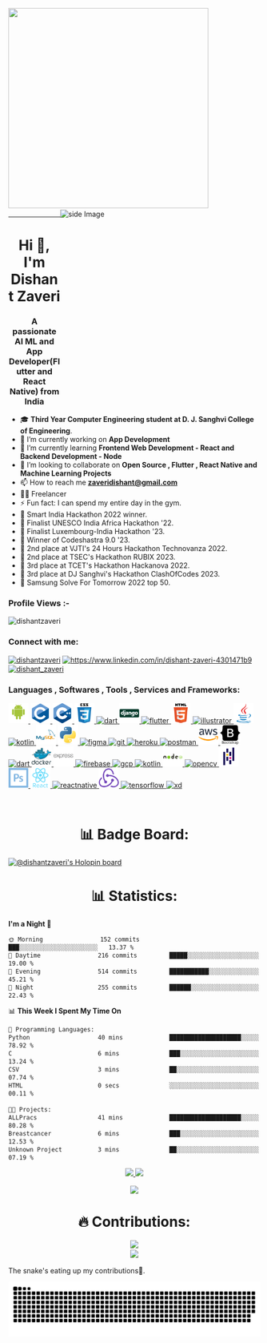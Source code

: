 <p>
 <img src="https://github.com/Adam-pw/Adam-pw/blob/main/animation_500_kxa883sd.gif" width="400" height="400"/>
<img src="https://github.com/kumarjeetray/kumarjeetray/blob/main/life_balance.gif" alt="side Image" align="right" width="400" height="400" />
</p>
<hr>
<p>

<h1 align="center">Hi 👋, I'm Dishant Zaveri</h1>
<h3 align="center">A passionate AI ML and App Developer(Flutter and React Native) from India</h3>

- 🎓 **Third Year Computer Engineering student at D. J. Sanghvi College of Engineering**.
- 🔭 I’m currently working on **App Development**
- 🌱 I’m currently learning **Frontend Web Development - React and Backend Development - Node**
- 👯 I’m looking to collaborate on **Open Source , Flutter , React Native and Machine Learning Projects**
- 📫 How to reach me **zaveridishant@gmail.com**
- 👨‍💻 Freelancer
- ⚡ Fun fact: I can spend my entire day in the gym.
- 🥇 Smart India Hackathon 2022 winner.
- 🥇 Finalist UNESCO India Africa Hackathon '22.
- 🥇 Finalist Luxembourg-India Hackathon '23.
- 🥇 Winner of Codeshastra 9.0 '23.
- 🥇 2nd place at VJTI's 24 Hours Hackathon Technovanza 2022.
- 🥇 2nd place at TSEC's Hackathon RUBIX 2023.
- 🥇 3rd place at TCET's Hackathon Hackanova 2022.
- 🥇 3rd place at DJ Sanghvi's Hackathon ClashOfCodes 2023.
- 🥇 Samsung Solve For Tomorrow 2022 top 50.
 
<p align="right"> <h3>Profile Views :-</h3> <img src="https://komarev.com/ghpvc/?username=dishantzaveri&label=Profile%20views&color=0e75b6&style=flat"
    alt="dishantzaveri" /> 
</p>
<h3 align="left">Connect with me:</h3>
<p align="left">
<a href="https://twitter.com/dishantzaveri" target="blank"><img align="center" src="https://raw.githubusercontent.com/rahuldkjain/github-profile-readme-generator/master/src/images/icons/Social/twitter.svg" alt="dishantzaveri" height="30" width="40" /></a>
<a href="https://linkedin.com/in/dishant-zaveri-4301471b9" target="https://www.linkedin.com/in/dishant-zaveri-4301471b9/"><img align="center" src="https://raw.githubusercontent.com/rahuldkjain/github-profile-readme-generator/master/src/images/icons/Social/linked-in-alt.svg" alt="https://www.linkedin.com/in/dishant-zaveri-4301471b9" height="30" width="40" /></a>
<a href="https://instagram.com/dishant_zaveri" target="blank"><img align="center" src="https://raw.githubusercontent.com/rahuldkjain/github-profile-readme-generator/master/src/images/icons/Social/instagram.svg" alt="dishant_zaveri" height="30" width="40" /></a>
</p>

<h3 align="left">Languages , Softwares , Tools , Services and Frameworks:</h3>
<p align="left"> <a href="https://developer.android.com" target="_blank"> <img src="https://raw.githubusercontent.com/devicons/devicon/master/icons/android/android-original-wordmark.svg" alt="android" width="40" height="40"/> </a> <a href="https://www.cprogramming.com/" target="_blank"> <img src="https://raw.githubusercontent.com/devicons/devicon/master/icons/c/c-original.svg" alt="c" width="40" height="40"/> </a> <a href="https://www.w3schools.com/cpp/" target="_blank"> <img src="https://raw.githubusercontent.com/devicons/devicon/master/icons/cplusplus/cplusplus-original.svg" alt="cplusplus" width="40" height="40"/> </a> <a href="https://www.w3schools.com/css/" target="_blank"> <img src="https://raw.githubusercontent.com/devicons/devicon/master/icons/css3/css3-original-wordmark.svg" alt="css3" width="40" height="40"/> </a> <a href="https://dart.dev" target="_blank"> <img src="https://www.vectorlogo.zone/logos/dartlang/dartlang-icon.svg" alt="dart" width="40" height="40"/> </a> <a href="https://www.djangoproject.com/" target="_blank"> <img src="https://raw.githubusercontent.com/devicons/devicon/master/icons/django/django-original.svg" alt="django" width="40" height="40"/> </a> <a href="https://flutter.dev" target="_blank"> <img src="https://www.vectorlogo.zone/logos/flutterio/flutterio-icon.svg" alt="flutter" width="40" height="40"/> </a> <a href="https://www.w3.org/html/" target="_blank"> <img src="https://raw.githubusercontent.com/devicons/devicon/master/icons/html5/html5-original-wordmark.svg" alt="html5" width="40" height="40"/> </a> <a href="https://www.adobe.com/in/products/illustrator.html" target="_blank"> <img src="https://www.vectorlogo.zone/logos/adobe_illustrator/adobe_illustrator-icon.svg" alt="illustrator" width="40" height="40"/> </a> <a href="https://www.java.com" target="_blank"> <img src="https://raw.githubusercontent.com/devicons/devicon/master/icons/java/java-original.svg" alt="java" width="40" height="40"/> </a> <a href="https://kotlinlang.org" target="_blank"> <img src="https://www.vectorlogo.zone/logos/kotlinlang/kotlinlang-icon.svg" alt="kotlin" width="40" height="40"/> </a> <a href="https://www.mysql.com/" target="_blank"> <img src="https://raw.githubusercontent.com/devicons/devicon/master/icons/mysql/mysql-original-wordmark.svg" alt="mysql" width="40" height="40"/> <a href="https://www.python.org" target="_blank"> <img src="https://raw.githubusercontent.com/devicons/devicon/master/icons/python/python-original.svg" alt="python" width="40" height="40"/> </a>   <a href="https://www.figma.com/" target="_blank" rel="noreferrer"> <img src="https://www.vectorlogo.zone/logos/figma/figma-icon.svg" alt="figma" width="40" height="40"/> </a> 
  <a href="https://git-scm.com/" target="_blank" rel="noreferrer"> <img src="https://www.vectorlogo.zone/logos/git-scm/git-scm-icon.svg" alt="git" width="40" height="40"/> </a> 
  <a href="https://heroku.com" target="_blank" rel="noreferrer"> <img src="https://www.vectorlogo.zone/logos/heroku/heroku-icon.svg" alt="heroku" width="40" height="40"/> </a> 
  <a href="https://postman.com" target="_blank" rel="noreferrer"> <img src="https://www.vectorlogo.zone/logos/getpostman/getpostman-icon.svg" alt="postman" width="40" height="40"/> <a href="https://aws.amazon.com" target="_blank" rel="noreferrer"> <img src="https://raw.githubusercontent.com/devicons/devicon/master/icons/amazonwebservices/amazonwebservices-original-wordmark.svg" alt="aws" width="40" height="40"/> </a> <a href="https://getbootstrap.com" target="_blank" rel="noreferrer"> <img src="https://raw.githubusercontent.com/devicons/devicon/master/icons/bootstrap/bootstrap-plain-wordmark.svg" alt="bootstrap" width="40" height="40"/> </a> <a href="https://dart.dev" target="_blank" rel="noreferrer"> <img src="https://www.vectorlogo.zone/logos/dartlang/dartlang-icon.svg" alt="dart" width="40" height="40"/> </a> <a href="https://www.docker.com/" target="_blank" rel="noreferrer"> <img src="https://raw.githubusercontent.com/devicons/devicon/master/icons/docker/docker-original-wordmark.svg" alt="docker" width="40" height="40"/> </a> <a href="https://expressjs.com" target="_blank" rel="noreferrer"> <img src="https://raw.githubusercontent.com/devicons/devicon/master/icons/express/express-original-wordmark.svg" alt="express" width="40" height="40"/> </a> <a href="https://firebase.google.com/" target="_blank" rel="noreferrer"> <img src="https://www.vectorlogo.zone/logos/firebase/firebase-icon.svg" alt="firebase" width="40" height="40"/> <a href="https://cloud.google.com" target="_blank" rel="noreferrer"> <img src="https://www.vectorlogo.zone/logos/google_cloud/google_cloud-icon.svg" alt="gcp" width="40" height="40"/> </a> <a href="https://kotlinlang.org" target="_blank" rel="noreferrer"> <img src="https://www.vectorlogo.zone/logos/kotlinlang/kotlinlang-icon.svg" alt="kotlin" width="40" height="40"/> </a> <a href="https://nodejs.org" target="_blank" rel="noreferrer"> <img src="https://raw.githubusercontent.com/devicons/devicon/master/icons/nodejs/nodejs-original-wordmark.svg" alt="nodejs" width="40" height="40"/> </a> <a href="https://opencv.org/" target="_blank" rel="noreferrer"> <img src="https://www.vectorlogo.zone/logos/opencv/opencv-icon.svg" alt="opencv" width="40" height="40"/> </a> <a href="https://pandas.pydata.org/" target="_blank" rel="noreferrer"> <img src="https://raw.githubusercontent.com/devicons/devicon/2ae2a900d2f041da66e950e4d48052658d850630/icons/pandas/pandas-original.svg" alt="pandas" width="40" height="40"/> </a> <a href="https://www.photoshop.com/en" target="_blank" rel="noreferrer"> <img src="https://raw.githubusercontent.com/devicons/devicon/master/icons/photoshop/photoshop-line.svg" alt="photoshop" width="40" height="40"/> </a> <a href="https://reactjs.org/" target="_blank" rel="noreferrer"> <img src="https://raw.githubusercontent.com/devicons/devicon/master/icons/react/react-original-wordmark.svg" alt="react" width="40" height="40"/> </a> <a href="https://reactnative.dev/" target="_blank" rel="noreferrer"> <img src="https://reactnative.dev/img/header_logo.svg" alt="reactnative" width="40" height="40"/> </a> <a href="https://redux.js.org" target="_blank" rel="noreferrer"> <img src="https://raw.githubusercontent.com/devicons/devicon/master/icons/redux/redux-original.svg" alt="redux" width="40" height="40"/> </a> <a href="https://www.tensorflow.org" target="_blank" rel="noreferrer"> <img src="https://www.vectorlogo.zone/logos/tensorflow/tensorflow-icon.svg" alt="tensorflow" width="40" height="40"/> </a> <a href="https://www.adobe.com/products/xd.html" target="_blank" rel="noreferrer"> <img src="https://cdn.worldvectorlogo.com/logos/adobe-xd.svg" alt="xd" width="40" height="40"/> </a></p>

<br>

<h1 align="center"> 📊 Badge Board: </h1>

[![@dishantzaveri's Holopin board](https://holopin.me/dishantzaveri)](https://holopin.io/@dishantzaveri)

<h1 align="center"> 📊 Statistics: </h1>

<!--START_SECTION:waka-->
**I'm a Night 🦉** 

```text
🌞 Morning                152 commits         ███░░░░░░░░░░░░░░░░░░░░░░   13.37 % 
🌆 Daytime                216 commits         █████░░░░░░░░░░░░░░░░░░░░   19.00 % 
🌃 Evening                514 commits         ███████████░░░░░░░░░░░░░░   45.21 % 
🌙 Night                  255 commits         ██████░░░░░░░░░░░░░░░░░░░   22.43 % 
```


📊 **This Week I Spent My Time On** 

```text
💬 Programming Languages: 
Python                   40 mins             ████████████████████░░░░░   78.92 % 
C                        6 mins              ███░░░░░░░░░░░░░░░░░░░░░░   13.24 % 
CSV                      3 mins              ██░░░░░░░░░░░░░░░░░░░░░░░   07.74 % 
HTML                     0 secs              ░░░░░░░░░░░░░░░░░░░░░░░░░   00.11 % 

🐱‍💻 Projects: 
ALLPracs                 41 mins             ████████████████████░░░░░   80.28 % 
Breastcancer             6 mins              ███░░░░░░░░░░░░░░░░░░░░░░   12.53 % 
Unknown Project          3 mins              ██░░░░░░░░░░░░░░░░░░░░░░░   07.19 % 
```


<!--END_SECTION:waka-->

<p align="center">
  <a href="https://github.com/dishantzaveri/github-readme-stats">
    <img src="https://github-readme-stats.vercel.app/api?username=dishantzaveri&show_icons=true&bg_color=0d1117&text_color=40cfcd&border_color=444" height="165">
  </a>
  <a href="https://github.com/dishantzaveri/github-readme-stats">
    <img src="https://github-readme-stats.vercel.app/api/top-langs/?username=dishantzaveri&layout=compact&bg_color=0d1117&text_color=40cfcd&border_color=444"  height="165">
  </a>
<div align="center">
  <img src="https://github-profile-trophy.vercel.app/?username=dishantzaveri&column=6&theme=onedark" align="center"/>
</div>

<h1 align="center"> 🔥 Contributions: </h1>
<p align="center">
 <a href="https://git.io/streak-stats" align="middle">
    <img src="http://github-readme-streak-stats.herokuapp.com?user=dishantzaveri&theme=react&background=0d1117&border=666">
  </a>
  <br>
  <a href="https://github.com/dishantzaveri/github-readme-activity-graph">
    <img src="https://activity-graph.herokuapp.com/graph?username=dishantzaveri&theme=react-dark&hide_border=true">
  </a>
</p>


The snake's eating up my contributions🐍.
<p align="center">
  <img  src="https://raw.githubusercontent.com/Elanza-48/Elanza-48/main/resources/img/github-contribution-grid-snake.svg"
    alt="example" />
</p>
<br>

<p align="left"> <a href="https://twitter.com/" target="blank"><img
      src="https://img.shields.io/twitter/follow/?logo=twitter&style=for-the-badge&theme=nightowl" alt="" /></a> </p>
